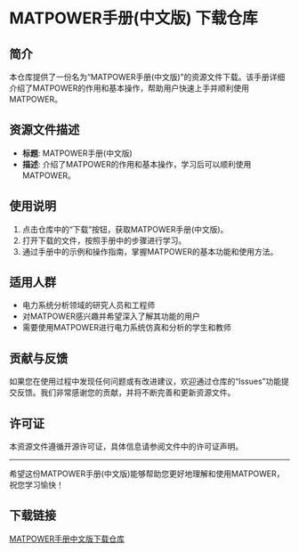 # MATPOWER手册(中文版) 下载仓库

## 简介

本仓库提供了一份名为“MATPOWER手册(中文版)”的资源文件下载。该手册详细介绍了MATPOWER的作用和基本操作，帮助用户快速上手并顺利使用MATPOWER。

## 资源文件描述

- **标题**: MATPOWER手册(中文版)
- **描述**: 介绍了MATPOWER的作用和基本操作，学习后可以顺利使用MATPOWER。

## 使用说明

1. 点击仓库中的“下载”按钮，获取MATPOWER手册(中文版)。
2. 打开下载的文件，按照手册中的步骤进行学习。
3. 通过手册中的示例和操作指南，掌握MATPOWER的基本功能和使用方法。

## 适用人群

- 电力系统分析领域的研究人员和工程师
- 对MATPOWER感兴趣并希望深入了解其功能的用户
- 需要使用MATPOWER进行电力系统仿真和分析的学生和教师

## 贡献与反馈

如果您在使用过程中发现任何问题或有改进建议，欢迎通过仓库的“Issues”功能提交反馈。我们非常感谢您的贡献，并将不断完善和更新资源文件。

## 许可证

本资源文件遵循开源许可证，具体信息请参阅文件中的许可证声明。

---

希望这份MATPOWER手册(中文版)能够帮助您更好地理解和使用MATPOWER，祝您学习愉快！

## 下载链接

[MATPOWER手册中文版下载仓库](https://pan.quark.cn/s/f2c8b7794a22)